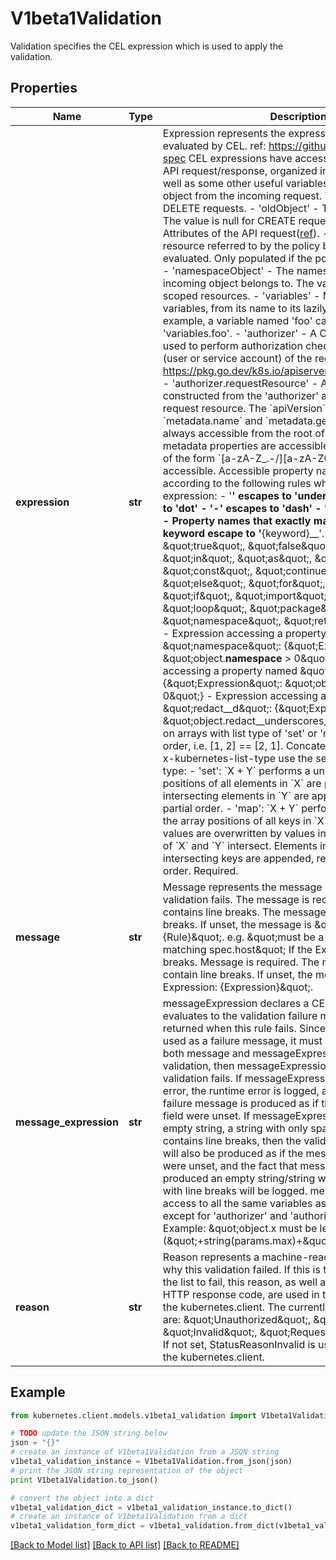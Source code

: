 # V1beta1Validation

Validation specifies the CEL expression which is used to apply the validation.

## Properties
Name | Type | Description | Notes
------------ | ------------- | ------------- | -------------
**expression** | **str** | Expression represents the expression which will be evaluated by CEL. ref: https://github.com/google/cel-spec CEL expressions have access to the contents of the API request/response, organized into CEL variables as well as some other useful variables:  - &#39;object&#39; - The object from the incoming request. The value is null for DELETE requests. - &#39;oldObject&#39; - The existing object. The value is null for CREATE requests. - &#39;request&#39; - Attributes of the API request([ref](/pkg/apis/admission/types.go#AdmissionRequest)). - &#39;params&#39; - Parameter resource referred to by the policy binding being evaluated. Only populated if the policy has a ParamKind. - &#39;namespaceObject&#39; - The namespace object that the incoming object belongs to. The value is null for cluster-scoped resources. - &#39;variables&#39; - Map of composited variables, from its name to its lazily evaluated value.   For example, a variable named &#39;foo&#39; can be accessed as &#39;variables.foo&#39;. - &#39;authorizer&#39; - A CEL Authorizer. May be used to perform authorization checks for the principal (user or service account) of the request.   See https://pkg.go.dev/k8s.io/apiserver/pkg/cel/library#Authz - &#39;authorizer.requestResource&#39; - A CEL ResourceCheck constructed from the &#39;authorizer&#39; and configured with the   request resource.  The &#x60;apiVersion&#x60;, &#x60;kind&#x60;, &#x60;metadata.name&#x60; and &#x60;metadata.generateName&#x60; are always accessible from the root of the object. No other metadata properties are accessible.  Only property names of the form &#x60;[a-zA-Z_.-/][a-zA-Z0-9_.-/]*&#x60; are accessible. Accessible property names are escaped according to the following rules when accessed in the expression: - &#39;__&#39; escapes to &#39;__underscores__&#39; - &#39;.&#39; escapes to &#39;__dot__&#39; - &#39;-&#39; escapes to &#39;__dash__&#39; - &#39;/&#39; escapes to &#39;__slash__&#39; - Property names that exactly match a CEL RESERVED keyword escape to &#39;__{keyword}__&#39;. The keywords are:    \&quot;true\&quot;, \&quot;false\&quot;, \&quot;null\&quot;, \&quot;in\&quot;, \&quot;as\&quot;, \&quot;break\&quot;, \&quot;const\&quot;, \&quot;continue\&quot;, \&quot;else\&quot;, \&quot;for\&quot;, \&quot;function\&quot;, \&quot;if\&quot;,    \&quot;import\&quot;, \&quot;let\&quot;, \&quot;loop\&quot;, \&quot;package\&quot;, \&quot;namespace\&quot;, \&quot;return\&quot;. Examples:   - Expression accessing a property named \&quot;namespace\&quot;: {\&quot;Expression\&quot;: \&quot;object.__namespace__ &gt; 0\&quot;}   - Expression accessing a property named \&quot;x-prop\&quot;: {\&quot;Expression\&quot;: \&quot;object.x__dash__prop &gt; 0\&quot;}   - Expression accessing a property named \&quot;redact__d\&quot;: {\&quot;Expression\&quot;: \&quot;object.redact__underscores__d &gt; 0\&quot;}  Equality on arrays with list type of &#39;set&#39; or &#39;map&#39; ignores element order, i.e. [1, 2] &#x3D;&#x3D; [2, 1]. Concatenation on arrays with x-kubernetes-list-type use the semantics of the list type:   - &#39;set&#39;: &#x60;X + Y&#x60; performs a union where the array positions of all elements in &#x60;X&#x60; are preserved and     non-intersecting elements in &#x60;Y&#x60; are appended, retaining their partial order.   - &#39;map&#39;: &#x60;X + Y&#x60; performs a merge where the array positions of all keys in &#x60;X&#x60; are preserved but the values     are overwritten by values in &#x60;Y&#x60; when the key sets of &#x60;X&#x60; and &#x60;Y&#x60; intersect. Elements in &#x60;Y&#x60; with     non-intersecting keys are appended, retaining their partial order. Required. | 
**message** | **str** | Message represents the message displayed when validation fails. The message is required if the Expression contains line breaks. The message must not contain line breaks. If unset, the message is \&quot;failed rule: {Rule}\&quot;. e.g. \&quot;must be a URL with the host matching spec.host\&quot; If the Expression contains line breaks. Message is required. The message must not contain line breaks. If unset, the message is \&quot;failed Expression: {Expression}\&quot;. | [optional] 
**message_expression** | **str** | messageExpression declares a CEL expression that evaluates to the validation failure message that is returned when this rule fails. Since messageExpression is used as a failure message, it must evaluate to a string. If both message and messageExpression are present on a validation, then messageExpression will be used if validation fails. If messageExpression results in a runtime error, the runtime error is logged, and the validation failure message is produced as if the messageExpression field were unset. If messageExpression evaluates to an empty string, a string with only spaces, or a string that contains line breaks, then the validation failure message will also be produced as if the messageExpression field were unset, and the fact that messageExpression produced an empty string/string with only spaces/string with line breaks will be logged. messageExpression has access to all the same variables as the &#x60;expression&#x60; except for &#39;authorizer&#39; and &#39;authorizer.requestResource&#39;. Example: \&quot;object.x must be less than max (\&quot;+string(params.max)+\&quot;)\&quot; | [optional] 
**reason** | **str** | Reason represents a machine-readable description of why this validation failed. If this is the first validation in the list to fail, this reason, as well as the corresponding HTTP response code, are used in the HTTP response to the kubernetes.client. The currently supported reasons are: \&quot;Unauthorized\&quot;, \&quot;Forbidden\&quot;, \&quot;Invalid\&quot;, \&quot;RequestEntityTooLarge\&quot;. If not set, StatusReasonInvalid is used in the response to the kubernetes.client. | [optional] 

## Example

```python
from kubernetes.client.models.v1beta1_validation import V1beta1Validation

# TODO update the JSON string below
json = "{}"
# create an instance of V1beta1Validation from a JSON string
v1beta1_validation_instance = V1beta1Validation.from_json(json)
# print the JSON string representation of the object
print V1beta1Validation.to_json()

# convert the object into a dict
v1beta1_validation_dict = v1beta1_validation_instance.to_dict()
# create an instance of V1beta1Validation from a dict
v1beta1_validation_form_dict = v1beta1_validation.from_dict(v1beta1_validation_dict)
```
[[Back to Model list]](../README.md#documentation-for-models) [[Back to API list]](../README.md#documentation-for-api-endpoints) [[Back to README]](../README.md)


